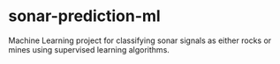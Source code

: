 # sonar-prediction-ml
Machine Learning project for classifying sonar signals as either rocks or mines using supervised learning algorithms.
